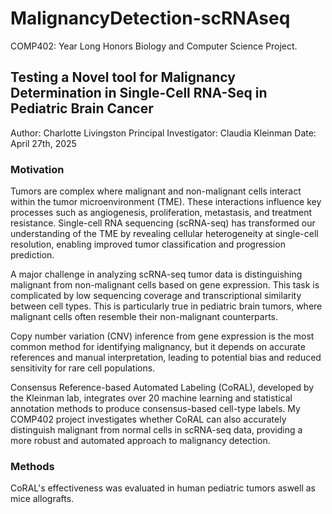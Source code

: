 # MalignancyDetection-scRNAseq
COMP402: Year Long Honors Biology and Computer Science Project. 

## Testing a Novel tool for Malignancy Determination in Single-Cell RNA-Seq in Pediatric Brain Cancer
Author: Charlotte Livingston 
Principal Investigator: Claudia Kleinman 
Date: April 27th, 2025

### Motivation
Tumors are complex where malignant and non-malignant cells interact within the tumor microenvironment (TME). These interactions influence key processes such as angiogenesis, proliferation, metastasis, and treatment resistance. Single-cell RNA sequencing (scRNA-seq) has transformed our understanding of the TME by revealing cellular heterogeneity at single-cell resolution, enabling improved tumor classification and progression prediction.

A major challenge in analyzing scRNA-seq tumor data is distinguishing malignant from non-malignant cells based on gene expression. This task is complicated by low sequencing coverage and transcriptional similarity between cell types. This is particularly true in pediatric brain tumors, where malignant cells often resemble their non-malignant counterparts.

Copy number variation (CNV) inference from gene expression is the most common method for identifying malignancy, but it depends on accurate references and manual interpretation, leading to potential bias and reduced sensitivity for rare cell populations.

Consensus Reference-based Automated Labeling (CoRAL), developed by the Kleinman lab, integrates over 20 machine learning and statistical annotation methods to produce consensus-based cell-type labels. My COMP402 project investigates whether CoRAL can also accurately distinguish malignant from normal cells in scRNA-seq data, providing a more robust and automated approach to malignancy detection.

### Methods
CoRAL's effectiveness was evaluated in human pediatric tumors aswell as mice allografts.
